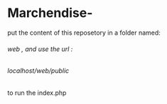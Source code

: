 # Marchendise-

put the content of this reposetory in a folder named:
######  web  , and use the url : 
###### localhost/web/public 

to run the index.php
